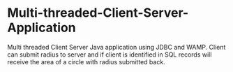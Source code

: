 # Multi-threaded-Client-Server-Application

Multi threaded Client Server Java application using JDBC and WAMP. Client can submit radius to server and if client is identified in SQL records will receive the area of a circle with radius submitted back.
